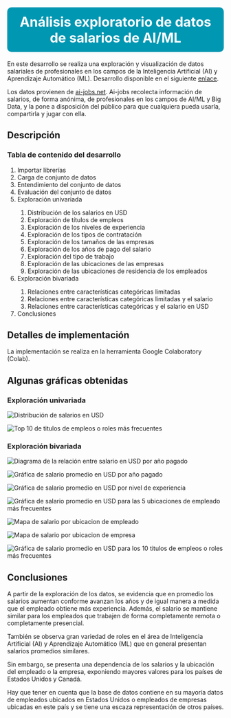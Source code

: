 # <b><div style='padding:15px;background-color:#0097b2;color:white;border-radius:10px;font-size:110%;text-align: center'>Análisis exploratorio de datos de salarios de AI/ML </div></b>

En este desarrollo se realiza una exploración y visualización de datos salariales de profesionales en los campos de la Inteligencia Artificial (AI) y Aprendizaje Automático (ML). Desarrollo disponible en el siguiente [enlace](https://colab.research.google.com/github/mariameneses/eda-salarios-ai-ml/blob/notebooks/codes/eda_visualizacion_salarios_ai_ml.ipynb).

Los datos provienen de [ai-jobs.net](https://ai-jobs.net/). Ai-jobs recolecta información de salarios, de forma anónima, de profesionales en los campos de AI/ML y Big Data, y la pone a disposición del público para que cualquiera pueda usarla, compartirla y jugar con ella.

## Descripción

<div>
  <h3>Tabla de contenido del desarrollo</h3>
  <ol>
      <li>Importar librerías</li>
      <li>Carga de conjunto de datos</li>
      <li>Entendimiento del conjunto de datos</li>
      <li>Evaluación del conjunto de datos</li>
      <li>Exploración univariada</li>
          <ol>
              <li>Distribución de los salarios en USD</li>
              <li>Exploración de títulos de empleos</li>
              <li>Exploración de los niveles de experiencia</li>
              <li>Exploración de los tipos de contratación</li>
              <li>Exploración de los tamaños de las empresas</li>
              <li>Exploración de los años de pago del salario</li>
              <li>Exploración del tipo de trabajo</li>
              <li>Exploración de las ubicaciones de las empresas</li>
              <li>Exploración de las ubicaciones de residencia de los empleados</li>
          </ol>
      <li>Exploración bivariada</li>
          <ol>
              <li>Relaciones entre características categóricas limitadas</li>
              <li>Relaciones entre características categóricas limitadas y el salario</li>
              <li>Relaciones entre características categóricas y el salario en USD</li>
          </ol>
      <li>Conclusiones</li>
  </ol>
<div>

## Detalles de implementación

La implementación se realiza en la herramienta Google Colaboratory (Colab).

## Algunas gráficas obtenidas

### Exploración univariada

<image
    src="./images/dist-salarios.jpg"
    alt="Distribución de salarios en USD"
    caption="Distribución de salarios en USD">

<image
    src="./images/top-titulos-empleos.jpg"
    alt="Top 10 de titulos de empleos o roles más frecuentes"
    caption="Top 10 de titulos de empleos o roles más frecuentes">

### Exploración bivariada

<image
    src="./images/cajas-bigotes-salarios-años.jpg"
    alt="Diagrama de la relación entre salario en USD por año pagado"
    caption="Diagrama de la relación entre salario en USD por año pagado">

<image
    src="./images/salario-años.jpg"
    alt="Gráfica de salario promedio en USD por año pagado"
    caption="Gráfica de salario promedio en USD por año pagado">

<image
    src="./images/salario-experiencia.jpg"
    alt="Gráfica de salario promedio en USD por nivel de experiencia"
    caption="Gráfica de salario promedio en USD por nivel de experiencia">

<image
    src="./images/salario-ubicacion-empleados.jpg"
    alt="Gráfica de salario promedio en USD para las 5 ubicaciones de empleado más frecuentes"
    caption="Gráfica de salario promedio en USD para las 5 ubicaciones de empleado más frecuentes">

<image
    src="./images/mapa-salario-ubicacion-empleado.jpg"
    alt="Mapa de salario por ubicacion de empleado"
    caption="Mapa de salario por ubicacion de empleado">

<image
    src="./images/mapa-salario-ubicacion-empresa.jpg"
    alt="Mapa de salario por ubicacion de empresa"
    caption="Mapa de salario por ubicacion de empresa">

<image
    src="./images/salario-top-roles.jpg"
    alt="Gráfica de salario promedio en USD para los 10 titulos de empleos o roles más frecuentes"
    caption="Gráfica de salario promedio en USD para los 10 titulos de empleos o roles más frecuentes">

## Conclusiones

A partir de la exploración de los datos, se evidencia que en promedio los salarios aumentan conforme avanzan los años y de igual manera a medida que el empleado obtiene más experiencia. Además, el salario se mantiene similar para los empleados que trabajen de forma completamente remota o completamente presencial.

También se observa gran variedad de roles en el área de Inteligencia Artificial (AI) y Aprendizaje Automático (ML) que en general presentan salarios promedios similares.

Sin embargo, se presenta una dependencia de los salarios y la ubicación del empleado o la empresa, exponiendo mayores valores para los países de Estados Unidos y Canadá.

Hay que tener en cuenta que la base de datos contiene en su mayoría datos de empleados ubicados en Estados Unidos o empleados de empresas ubicadas en este país y se tiene una escaza representación de otros países.